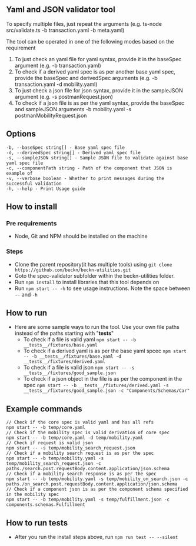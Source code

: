 ## Yaml and JSON validator tool

To specify multiple files, just repeat the arguments (e.g. ts-node src/validate.ts -b transaction.yaml -b meta.yaml)

The tool can be operated in one of the following modes based on the requirement

1. To just check an yaml file for yaml syntax, provide it in the baseSpec argument (e.g. -b transaction.yaml)
2. To check if a derived yaml spec is as per another base yaml spec, provide the baseSpec and derivedSpec arguments (e.g. -b transaction.yaml -d mobility.yaml)
3. To just check a json file for json syntax, provide it in the sampleJSON argument (e.g. -s postmanRequest.json)
4. To check if a json file is as per the yaml syntax, provide the baseSpec and sampleJSON arguments -b mobility.yaml -s postmanMobilityRequest.json

## Options

```
-b, --baseSpec string[] - Base yaml spec file
-d, --derivedSpec string[] - Derived yaml spec file
-s, --sampleJSON string[] - Sample JSON file to validate against base yaml spec file
-c, --componentPath string - Path of the component that JSON is example of
-v, --verbose boolean - Whether to print messages during the successful validation
-h, --help - Print Usage guide
```

## How to install

### Pre requirements

- Node, Git and NPM should be installed on the machine

### Steps

- Clone the parent repository(it has multiple tools) using `git clone https://github.com/beckn/beckn-utilities.git`
- Goto the spec-validator subfolder within the beckn-utilities folder.
- Run `npm install` to install libraries that this tool depends on
- Run `npm start -- -h` to see usage instructions. Note the space between `--` and `-h`

## How to run

- Here are some sample ways to run the tool. Use your own file paths instead of the paths starting with "**tests**"
  - To check if a file is valid yaml `npm start -- -b __tests__/fixtures/base.yaml`
  - To check if a derived yaml is as per the base yaml spcec `npm start -- -b __tests__/fixtures/base.yaml -d __tests__/fixtures/derived.yaml`
  - To check if a file is valid json `npm start -- -s __tests__/fixtures/good_sample.json`
  - To check if a json object in the file is as per the component in the spec `npm start -- -b __tests__/fixtures/derived.yaml -s __tests__/fixtures/good_sample.json -c "Components/Schemas/Car"`

## Example commands

```
// Check if the core spec is valid yaml and has all refs
npm start -- -b temp/core.yaml
// Check if the mobility spec is valid derivation of core spec
npm start -- -b temp/core.yaml -d temp/mobility.yaml
// Check if request is valid json
npm start -- -s temp/mobility_search_request.json
// Check if a mobility search request is as per the spec
npm start -- -b temp/mobility.yaml -s temp/mobility_search_request.json -c paths./search.post.requestBody.content.application/json.schema
// Check if a mobility search response is as per the spec
npm start -- -b temp/mobility.yaml -s temp/mobility_on_search.json -c paths./on_search.post.requestBody.content.application/json.schema
// Check if a component json is as per the component schema specified in the mobility spec
npm start -- -b temp/mobility.yaml -s temp/fulfillment.json -c components.schemas.Fulfillment
```

## How to run tests

- After you run the install steps above, run `npm run test -- --silent`
